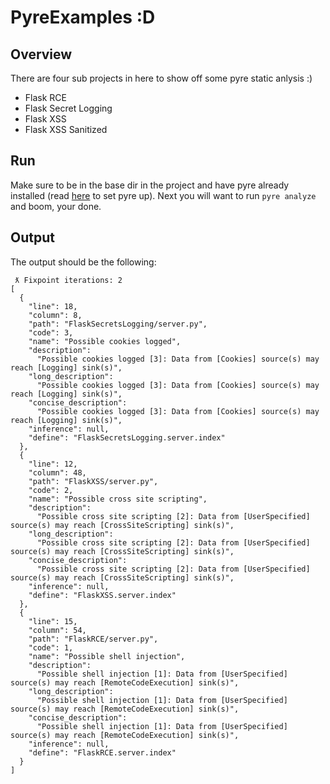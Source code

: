 # PyreExamples :D

## Overview
There are four sub projects in here to show off some pyre static anlysis :)
- Flask RCE
- Flask Secret Logging
- Flask XSS
- Flask XSS Sanitized

## Run
Make sure to be in the base dir in the project and have pyre already installed (read [here](https://pyre-check.org/docs/installation.html) to set pyre up). Next you will want to run `pyre analyze` and boom, your done.

## Output
The output should be the following: 
```
 ƛ Fixpoint iterations: 2
[
  {
    "line": 18,
    "column": 8,
    "path": "FlaskSecretsLogging/server.py",
    "code": 3,
    "name": "Possible cookies logged",
    "description":
      "Possible cookies logged [3]: Data from [Cookies] source(s) may reach [Logging] sink(s)",
    "long_description":
      "Possible cookies logged [3]: Data from [Cookies] source(s) may reach [Logging] sink(s)",
    "concise_description":
      "Possible cookies logged [3]: Data from [Cookies] source(s) may reach [Logging] sink(s)",
    "inference": null,
    "define": "FlaskSecretsLogging.server.index"
  },
  {
    "line": 12,
    "column": 48,
    "path": "FlaskXSS/server.py",
    "code": 2,
    "name": "Possible cross site scripting",
    "description":
      "Possible cross site scripting [2]: Data from [UserSpecified] source(s) may reach [CrossSiteScripting] sink(s)",
    "long_description":
      "Possible cross site scripting [2]: Data from [UserSpecified] source(s) may reach [CrossSiteScripting] sink(s)",
    "concise_description":
      "Possible cross site scripting [2]: Data from [UserSpecified] source(s) may reach [CrossSiteScripting] sink(s)",
    "inference": null,
    "define": "FlaskXSS.server.index"
  },
  {
    "line": 15,
    "column": 54,
    "path": "FlaskRCE/server.py",
    "code": 1,
    "name": "Possible shell injection",
    "description":
      "Possible shell injection [1]: Data from [UserSpecified] source(s) may reach [RemoteCodeExecution] sink(s)",
    "long_description":
      "Possible shell injection [1]: Data from [UserSpecified] source(s) may reach [RemoteCodeExecution] sink(s)",
    "concise_description":
      "Possible shell injection [1]: Data from [UserSpecified] source(s) may reach [RemoteCodeExecution] sink(s)",
    "inference": null,
    "define": "FlaskRCE.server.index"
  }
]
```
